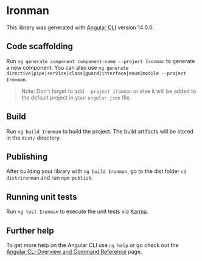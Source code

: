 # Ironman

This library was generated with [Angular CLI](https://github.com/angular/angular-cli) version 14.0.0.

## Code scaffolding

Run `ng generate component component-name --project Ironman` to generate a new component. You can also use `ng generate directive|pipe|service|class|guard|interface|enum|module --project Ironman`.
> Note: Don't forget to add `--project Ironman` or else it will be added to the default project in your `angular.json` file. 

## Build

Run `ng build Ironman` to build the project. The build artifacts will be stored in the `dist/` directory.

## Publishing

After building your library with `ng build Ironman`, go to the dist folder `cd dist/ironman` and run `npm publish`.

## Running unit tests

Run `ng test Ironman` to execute the unit tests via [Karma](https://karma-runner.github.io).

## Further help

To get more help on the Angular CLI use `ng help` or go check out the [Angular CLI Overview and Command Reference](https://angular.io/cli) page.
